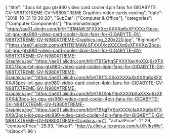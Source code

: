 {
	"title": "3pcs lot gpu gtx980 video card cooler 4pin fans for GIGABYTE GV-N98TXTREME GV-N980XTREME Graphics video cards cooling",
	"date": "2018-10-31 10:30:20",
	"SubCat": ["Computer & Office"],
	"categories": ["Computer Components"],
	"thumbnailImage": "https://ae01.alicdn.com/kf/HTB1MAW.SFXXXXczXXXXq6xXFXXXz/3pcs-lot-gpu-gtx980-video-card-cooler-4pin-fans-for-GIGABYTE-GV-N98TXTREME-GV-N980XTREME-Graphics.jpg_220x220.jpg",
	"BigImage": ["https://ae01.alicdn.com/kf/HTB1MAW.SFXXXXczXXXXq6xXFXXXz/3pcs-lot-gpu-gtx980-video-card-cooler-4pin-fans-for-GIGABYTE-GV-N98TXTREME-GV-N980XTREME-Graphics.jpg","https://ae01.alicdn.com/kf/HTB1SrhqSFXXXXayXpXXq6xXFXXXD/3pcs-lot-gpu-gtx980-video-card-cooler-4pin-fans-for-GIGABYTE-GV-N98TXTREME-GV-N980XTREME-Graphics.jpg","https://ae01.alicdn.com/kf/HTB1f3.0SpXXXXaXaXXXq6xXFXXXJ/3pcs-lot-gpu-gtx980-video-card-cooler-4pin-fans-for-GIGABYTE-GV-N98TXTREME-GV-N980XTREME-Graphics.jpg","https://ae01.alicdn.com/kf/HTB1XpkYSpXXXXbAaXXXq6xXFXXXd/3pcs-lot-gpu-gtx980-video-card-cooler-4pin-fans-for-GIGABYTE-GV-N98TXTREME-GV-N980XTREME-Graphics.jpg","https://ae01.alicdn.com/kf/HTB1qj7VSpXXXXcfaXXXq6xXFXXX8/3pcs-lot-gpu-gtx980-video-card-cooler-4pin-fans-for-GIGABYTE-GV-N98TXTREME-GV-N980XTREME-Graphics.jpg"],
	"actualPrice": 21.29,
	"comparePrice": 29.99,
	"linkurl": "http://s.click.aliexpress.com/e/XNIhzWo",
	"inStock": 96
}
